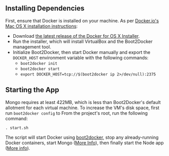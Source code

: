 ## Installing Dependencies

First, ensure that Docker is installed on your machine. As per [Docker.io's Mac OS X installation instructions](https://docs.docker.com/installation/mac/):

- Download [the latest release of the Docker for OS X Installer](https://github.com/boot2docker/osx-installer/releases).
- Run the installer, which will install VirtualBox and the Boot2Docker management tool.
- Initialize Boot2Docker, then start Docker manually and export the `DOCKER_HOST` environment variable with the following commands:
	- `boot2docker init`
	- `boot2docker start`
	- `export DOCKER_HOST=tcp://$(boot2docker ip 2>/dev/null):2375`


## Starting the App

Mongo requires at least 422MB, which is less than Boot2Docker's default allotment for each virtual machine. To increase the VM's disk space, first run `boot2docker config` to 
From the project's root, run the following command:

	. start.sh

The script will start Docker using [boot2docker](https://github.com/boot2docker/boot2docker), stop any already-running Docker containers, start Mongo ([More Info](mongo/README.markdown)), then finally start the Node app ([More info](app/README.markdown)).